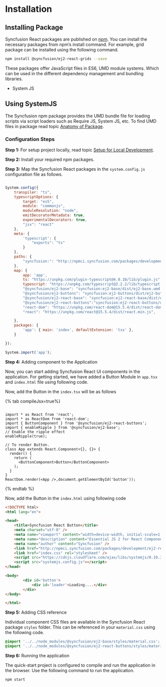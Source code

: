 # Installation

## Installing Package

Syncfusion React packages are published on
[npm](https://www.npmjs.com/search?q=ej2-react&page=1&ranking=optimal).
You can install the necessary packages from npm’s install command.
For example, grid package can be installed using the following command.

```sh
npm install @syncfusion/ej2-react-grids --save
```

These packages offer JavaScript files in ES6, UMD module systems. Which can be used in the different
dependency management and bundling libraries.

* System JS

## Using SystemJS

The Syncfusion npm package provides the UMD bundle file for loading scripts via script loaders such as
Require JS, System JS, etc. To find UMD files in package read topic [Anatomy of Package](deployment#anatomy-of-npm-packages).

### Configuration Steps

**Step 1:** For setup project locally, read topic [Setup for Local Development](getting-started/quick-start#preparing-the-application).

**Step 2:** Install your required npm packages.

**Step 3:** Map the Syncfusion React packages in the `system.config.js` configuration
file as follows.

```js

System.config({
    transpiler: "ts",
    typescriptOptions: {
        target: "es5",
        module: "commonjs",
        moduleResolution: "node",
        emitDecoratorMetadata: true,
        experimentalDecorators: true,
        "jsx": "react"
    },
    meta: {
        'typescript': {
            "exports": "ts"
        }
    },
    paths: {
        "syncfusion:": "http://npmci.syncfusion.com/packages/development/"
    },
    map: {
        app: 'app',
        ts: "https://unpkg.com/plugin-typescript@4.0.10/lib/plugin.js",
        typescript: "https://unpkg.com/typescript@2.2.2/lib/typescript.js",
        "@syncfusion/ej2-base": "syncfusion:ej2-base/dist/ej2-base.umd.min.js",
        "@syncfusion/ej2-buttons": "syncfusion:ej2-buttons/dist/ej2-buttons.umd.min.js",
        "@syncfusion/ej2-react-base": "syncfusion:ej2-react-base/dist/ej2-react-base.umd.min.js",
        "@syncfusion/ej2-react-buttons":"syncfusion:ej2-react-buttons/dist/ej2-react-buttons.umd.min.js",
        "react-dom": "https://unpkg.com/react-dom@15.5.4/dist/react-dom.min.js",
        "react": "https://unpkg.com/react@15.5.4/dist/react.min.js",

    },
    packages: {
        'app': { main: 'index', defaultExtension: 'tsx' },
    }

});

System.import('app');

```

**Step 4:** Adding component to the Application

Now, you can start adding Syncfusion React UI components in the application.
For getting started, we have added a Button Module in `app.tsx` and `index.html` file
using following code.

Now, add the Button in the `index.tsx` will be as follows

{% tab compileJsx=true%}

```tsx

import * as React from 'react';
import * as ReactDom from 'react-dom';
import { ButtonComponent } from '@syncfusion/ej2-react-buttons';
import { enableRipple } from '@syncfusion/ej2-base';
// Enable the ripple effect
enableRipple(true);

// To render Button.
class App extends React.Component<{}, {}> {
  render() {
    return (
      <ButtonComponent>Button</ButtonComponent>
    );
  }
}
ReactDom.render(<App />,document.getElementById('button'));

```

{% endtab %}

Now, add the Button in the `index.html` using following code

```html
<!DOCTYPE html>
<html lang="en">

<head>
    <title>Syncfusion React Button</title>
    <meta charset="utf-8" />
    <meta name="viewport" content="width=device-width, initial-scale=1.0" />
    <meta name="description" content="Essential JS 2 for React Components" />
    <meta name="author" content="Syncfusion" />
    <link href="http://npmci.syncfusion.com/packages/development/ej2-react-buttons/styles/material.css" rel="stylesheet" />
    <link href="index.css" rel="stylesheet" />
    <script src="https://cdnjs.cloudflare.com/ajax/libs/systemjs/0.19.38/system.js"></script>
    <script src="systemjs.config.js"></script>
</head>

<body>
        <div id='button'>
            <div id='loader'>Loading....</div>
        </div>
</body>

</html>
```

**Step 5:** Adding CSS reference

Individual component CSS files are available in the Syncfusion React package `styles` folder.
This can be referenced in your `material.css` using the following code.

```css
@import '../../node_modules/@syncfusion/ej2-base/styles/material.css';
@import '../../node_modules/@syncfusion/ej2-react-buttons/styles/material.css';
```

**Step 6:** Running the application

The quick-start project is configured to compile and run the application in the browser.
Use the following command to run the application.

```shell
npm start
```